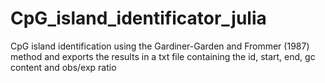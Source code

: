 # CpG_island_identificator_julia
 CpG island identification using the Gardiner-Garden and Frommer (1987) method and exports the results in a txt file containing the id, start, end, gc content and obs/exp ratio 
